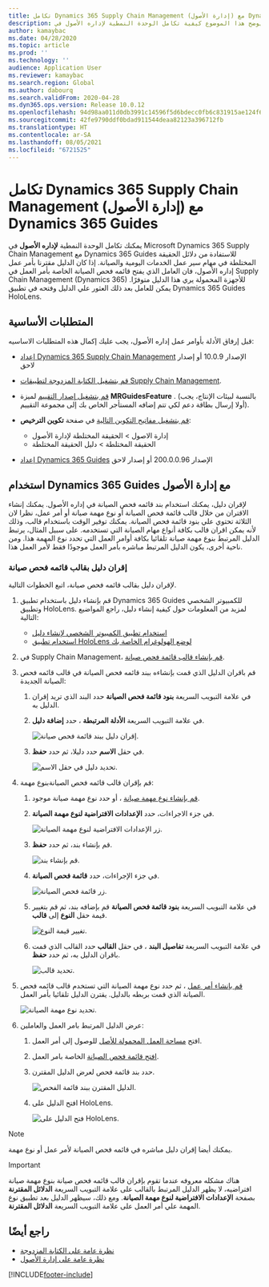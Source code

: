 ```yaml
---
title: تكامل Dynamics 365 Supply Chain Management (إدارة الأصول) مع Dynamics 365 Guides
description: يوضح هذا الموضوع كيفية تكامل الوحدة النمطية لإداره الأصول في Microsoft  Dynamics 365 Supply Chain Management مع Dynamics 365 Guides للاستفادة من دلائل الحقيقة المختلطة في مهام سير عمل الخدمات اليومية والصيانة.
author: kamaybac
ms.date: 04/28/2020
ms.topic: article
ms.prod: ''
ms.technology: ''
audience: Application User
ms.reviewer: kamaybac
ms.search.region: Global
ms.author: dabourq
ms.search.validFrom: 2020-04-28
ms.dyn365.ops.version: Release 10.0.12
ms.openlocfilehash: 94d98aa011d0db3991c14596f5d6bdecc0fb6c831915ae124f623fa57277fcfe
ms.sourcegitcommit: 42fe9790ddf0bdad911544deaa82123a396712fb
ms.translationtype: HT
ms.contentlocale: ar-SA
ms.lasthandoff: 08/05/2021
ms.locfileid: "6721525"
---
```

# <a name="integrate-dynamics-365-supply-chain-management-asset-management-with-dynamics-365-guides"></a>تكامل Dynamics 365 Supply Chain Management (إدارة الأصول) مع Dynamics 365 Guides

يمكنك تكامل الوحدة النمطية **لإداره الأصول** في Microsoft Dynamics 365 Supply Chain Management مع Dynamics 365 Guides للاستفادة من دلائل الحقيقة المختلطة في مهام سير عمل الخدمات اليومية والصيانة. إذا كان الدليل مقترنا بأمر عمل إداره الأصول، فان العامل الذي يفتح قائمه فحص الصيانة الخاصة بأمر العمل في Supply Chain Management (Dynamics 365) للأجهزة المحمولة يري هذا الدليل متوفرًا. يمكن للعامل بعد ذلك العثور علي الدليل وفتحه في تطبيق Dynamics 365 Guides HoloLens.

## <a name="prerequisites"></a>المتطلبات الأساسية

قبل إرفاق الأدلة بأوامر عمل إداره الأصول، يجب عليك إكمال هذه المتطلبات الاساسيه:

- [إعداد Dynamics 365 Supply Chain Management](../../fin-ops-core/fin-ops/index.md) الإصدار 10.0.9 أو إصدار لاحق
- [قم بتشغيل الكتابة المزدوجة لتطبيقات Supply Chain Management](../../fin-ops-core/dev-itpro/data-entities/dual-write/enable-dual-write.md).
- [قم بتشغيل إصدار التقييم](../../fin-ops-core/dev-itpro/data-entities/data-entities-data-packages.md#features-flighted-in-data-management-and-enabling-flighted-features) لميزة **MRGuidesFeature** . (بالنسبة لبيئات الإنتاج، يجب أولا إرسال بطاقة دعم لكي تتم إضافه المستأجر الخاص بك إلى مجموعة التقييم).
- [قم بتشغيل مفاتيح التكوين التالية](/dynamicsax-2012/appuser-itpro/license-code-and-configuration-key-reference) في صفحة **تكوين الترخيص**:

    - إدارة الاصول \> الحقيقة المختلطة لإدارة الأصول
    - الحقيقة المختلطة \> دليل الحقيقة المختلطة

- [إعداد Dynamics 365 Guides](/dynamics365/mixed-reality/guides/setup#step-2-create-a-common-data-service-environment-and-install-the-dynamics-365-guides-solution) الإصدار 200.0.0.96 أو إصدار لاحق

## <a name="use-dynamics-365-guides-with-asset-management"></a>استخدام Dynamics 365 Guides مع إدارة الأصول

لإقران دليل، يمكنك استخدام بند قائمه فحص الصيانة في إداره الأصول. يمكنك إنشاء الاقتران من خلال قالب قائمة فحص الصيانة أو نوع مهمة صيانة أو أمر عمل، نظرا لان الثلاثة تحتوي علي بنود قائمة فحص الصيانة. يمكنك توفير الوقت باستخدام قالب، وذلك لأنه يمكن اقران قالب بكافة أنواع مهام الصيانة التي تستخدمه. على سبيل المثال، يرتبط الدليل المرتبط بنوع مهمة صيانة تلقائيا بكافة أوامر العمل التي تحدد نوع المهمة هذا. ومن ناحية أخرى، يكون الدليل المرتبط مباشره بأمر العمل موجودًا فقط لأمر العمل هذا.

### <a name="associate-a-guide-with-a-maintenance-checklist-template"></a>إقران دليل بقالب قائمه فحص صيانة

لإقران دليل بقالب قائمه فحص صيانة، اتبع الخطوات التالية.

1. قم بإنشاء دليل باستخدام تطبيق Dynamics 365 Guides للكمبيوتر الشخصي وتطبيق HoloLens. لمزيد من المعلومات حول كيفية إنشاء دليل، راجع المواضيع التالية:

    - [استخدام تطبيق الكمبيوتر الشخصي لإنشاء دليل](/dynamics365/mixed-reality/guides/pc-app-overview)
    - [استخدام تطبيق HoloLens لوضع الهولوغرام الخاصة بك](/dynamics365/mixed-reality/guides/hololens-app-overview)

1. في Supply Chain Management، [قم بإنشاء قالب قائمة فحص صيانة](setup-for-work-orders/job-groups-and-job-types-variants-trades-and-checklists.md#create-a-maintenance-checklist-template).
1. قم باقران الدليل الذي قمت بإنشاءه ببند قائمه فحص الصيانة في قالب قائمه فحص الصيانة الجديدة:

    1. في علامة التبويب السريعة **بنود قائمة فحص الصيانة** حدد البند الذي تريد إقران الدليل به.
    1. في علامة التبويب السريعة **الأدلة المرتبطة** ، حدد **إضافة دليل**.

        ![إقران دليل ببند قائمة فحص صيانة.](media/am-guides-integration-add-guide.png "إقران دليل ببند قائمة فحص صيانة")

    1. في حقل **الاسم** حدد دليلا، ثم حدد **حفظ**.

        ![تحديد دليل في حقل الاسم.](media/am-guides-integration-select-guide.png "تحديد دليل في حقل الاسم")

1. قم بإقران قالب قائمه فحص الصيانةبنوع مهمة:

    1. [قم بإنشاء نوع مهمة صيانة](setup-for-work-orders/job-groups-and-job-types-variants-trades-and-checklists.md#create-a-maintenance-job-type) ، أو حدد نوع مهمة صيانة موجود.
    1. في جزء الاجراءات، حدد **الإعدادات الافتراضية لنوع مهمة الصيانة‬**.

        ![زر الإعدادات الافتراضية لنوع مهمة الصيانة.](media/am-guides-integration-job-defaults.png "زر الإعدادات الافتراضية لنوع مهمة الصيانة")

    1. قم بإنشاء بند، ثم حدد **حفظ**.

        ![قم بإنشاء بند.](media/am-guides-integration-add-line.png "إنشاء بند")

    1. في جزء الإجراءات‬، حدد **قائمة فحص الصيانة**.

        ![زر قائمة فحص الصيانة.](media/am-guides-integration-maintenance-checklist.png "زر قائمة فحص الصيانة")

    1. في علامة التبويب السريعة **بنود قائمة فحص الصيانة** قم بإضافه بند، ثم قم بتغيير قيمة حقل **النوع** إلى **قالب**.

        ![تغيير قيمة النوع.](media/am-guides-integration-checklist-lines.png "تغيير قيمة النوع")

    1. في علامة التبويب السريعة **تفاصيل البند** ، في حقل **القالب** حدد القالب الذي قمت باقران الدليل به، ثم حدد **حفظ**.

        ![تحديد قالب.](media/am-guides-integration-checklist-line-details.png "تحديد قالب")

1. [قم بإنشاء أمر عمل](work-orders/manually-created-workorders.md#create-work-order) ، ثم حدد نوع مهمة الصيانة التي تستخدم قالب قائمه فحص الصيانة الذي قمت بربطه بالدليل. يقترن الدليل تلقائيا بأمر العمل.

    ![تحديد نوع مهمة الصيانة.](media/am-guides-integration-create-work-order.png "تحديد نوع مهمة الصيانة")

1. عرض الدليل المرتبط بامر العمل والعاملين:

    1. افتح [‏‫مساحة العمل المحمولة للأصل‬](asset-management-mobile-workspace.md) للوصول إلى أمر العمل.
    1. [افتح قائمة فحص الصيانة](asset-management-mobile-workspace.md#view-maintenance-checklist-on-a-work-order-job) الخاصة بامر العمل.
    1. حدد بند قائمة فحص لعرض الدليل المقترن.

        ![الدليل المقترن ببند قائمة الفحص.](media/am-guides-integration-show-guide.png "الدليل المقترن ببند قائمة الفحص")

    1. افتح الدليل على HoloLens.

        ![فتح الدليل على HoloLens.](media/am-guides-integration-hololens-select.png "فتح الدليل على HoloLens")

> [!NOTE]
> يمكنك أيضا إقران دليل مباشره في قائمه فحص الصيانة لأمر عمل أو نوع مهمة.

> [!IMPORTANT]
> هناك مشكله معروفه عندما تقوم بإقران قالب قائمه فحص صيانة بنوع مهمة صيانة افتراضيه، لا يظهر الدليل المرتبط بالقالب على علامة التبويب السريعة **الدلائل المقترنة** بصفحة **الإعدادات الافتراضية لنوع مهمة الصيانة‬**. ومع ذلك، سيظهر الدليل بعد تطبيق نوع المهمة علي أمر العمل على علامة التبويب السريعة **الدلائل المقترنة**.

## <a name="see-also"></a>راجع أيضًا

- [نظرة عامة على الكتابة المزدوجة](../../fin-ops-core/dev-itpro/data-entities/dual-write/dual-write-overview.md)
- [نظرة عامة على إدارة الأصول](index.md)


[!INCLUDE[footer-include](../../includes/footer-banner.md)]